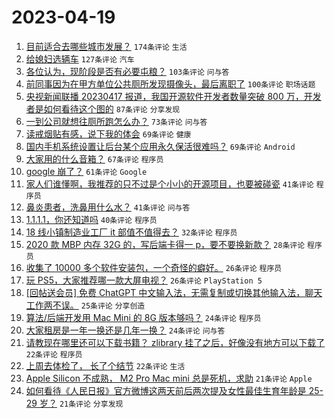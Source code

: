 # 2023-04-19

1. [目前适合去哪些城市发展？](https://www.v2ex.com/t/933678) `174条评论` `生活`
1. [给媳妇选辆车](https://www.v2ex.com/t/933728) `127条评论` `汽车`
1. [各位认为，现阶段是否有必要屯粮？](https://www.v2ex.com/t/933723) `103条评论` `问与答`
1. [前同事因为在甲方单位公共厕所发现摄像头，最后离职了](https://www.v2ex.com/t/933631) `100条评论` `职场话题`
1. [央视新闻联播 20230417 报道，我国开源软件开发者数量突破 800 万，开发者是如何看待这个图的](https://www.v2ex.com/t/933743) `87条评论` `分享发现`
1. [一到公司就想往厕所跑怎么办？](https://www.v2ex.com/t/933623) `73条评论` `问与答`
1. [读戒烟贴有感，说下我的体会](https://www.v2ex.com/t/933642) `69条评论` `健康`
1. [国内手机系统设置让后台某个应用永久保活很难吗？](https://www.v2ex.com/t/933652) `69条评论` `Android`
1. [大家用的什么音箱？](https://www.v2ex.com/t/933752) `67条评论` `程序员`
1. [google 崩了？](https://www.v2ex.com/t/933636) `61条评论` `Google`
1. [家人们谁懂啊，我推荐的只不过是个小小的开源项目，也要被碰瓷](https://www.v2ex.com/t/933716) `41条评论` `程序员`
1. [鼻炎患者，洗鼻用什么水？](https://www.v2ex.com/t/933715) `41条评论` `问与答`
1. [1.1.1.1，你还知道吗](https://www.v2ex.com/t/933859) `40条评论` `程序员`
1. [18 线小镇制造业工厂 it 部值不值得去？](https://www.v2ex.com/t/933796) `32条评论` `程序员`
1. [2020 款 MBP 内存 32G 的，写后端卡得一 p，要不要换新款？](https://www.v2ex.com/t/933826) `28条评论` `程序员`
1. [收集了 10000 多个软件安装包，一个奇怪的癖好。](https://www.v2ex.com/t/933863) `26条评论` `程序员`
1. [玩 PS5，大家推荐哪一款大屏电视？](https://www.v2ex.com/t/933681) `26条评论` `PlayStation 5`
1. [[回帖送会员] 免费 ChatGPT 中文输入法，无需复制或切换其他输入法，聊天工作两不误。](https://www.v2ex.com/t/933768) `25条评论` `分享创造`
1. [算法/后端开发用 Mac Mini 的 8G 版本够吗？](https://www.v2ex.com/t/933765) `24条评论` `程序员`
1. [大家租房是一年一换还是几年一换？](https://www.v2ex.com/t/933649) `24条评论` `问与答`
1. [请教现在哪里还可以下载书籍？ zlibrary 挂了之后，好像没有地方可以下载了](https://www.v2ex.com/t/933769) `22条评论` `程序员`
1. [上周去体检了， 长了个结节](https://www.v2ex.com/t/933680) `22条评论` `生活`
1. [Apple Silicon 不成熟， M2 Pro Mac mini 总是死机，求助](https://www.v2ex.com/t/933809) `21条评论` `Apple`
1. [如何看待《人民日报》官方微博这两天前后两次提及女性最佳生育年龄是 25-29 岁？](https://www.v2ex.com/t/933804) `21条评论` `分享发现`
